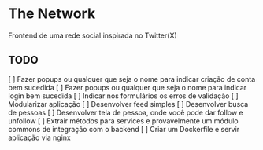 # The Network

Frontend de uma rede social inspirada no Twitter(X)

## TODO

[ ] Fazer popups ou qualquer que seja o nome para indicar criação de conta bem sucedida
[ ] Fazer popups ou qualquer que seja o nome para indicar login bem sucedida
[ ] Indicar nos formulários os erros de validação
[ ] Modularizar aplicação
[ ] Desenvolver feed simples
[ ] Desenvolver busca de pessoas
[ ] Desenvolver tela de pessoa, onde você pode dar follow e unfollow
[ ] Extrair métodos para services e provavelmente um módulo commons de integração com o backend
[ ] Criar um Dockerfile e servir aplicação via nginx
